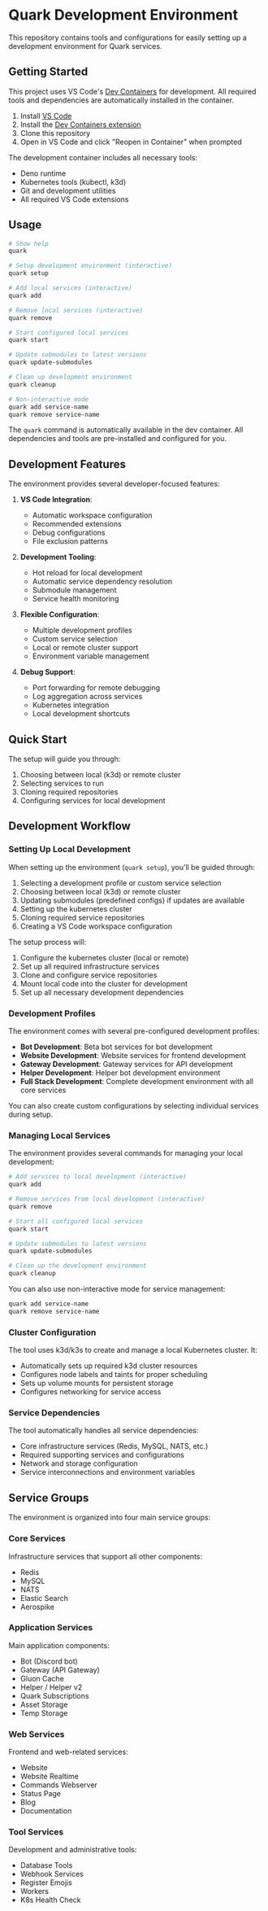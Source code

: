 # Quark Development Environment

This repository contains tools and configurations for easily setting up a development environment for Quark services.

## Getting Started

This project uses VS Code's [Dev Containers](https://code.visualstudio.com/docs/devcontainers/containers) for development. All required tools and dependencies are automatically installed in the container.

1. Install [VS Code](https://code.visualstudio.com/)
2. Install the [Dev Containers extension](https://marketplace.visualstudio.com/items?itemName=ms-vscode-remote.remote-containers)
3. Clone this repository
4. Open in VS Code and click "Reopen in Container" when prompted

The development container includes all necessary tools:
- Deno runtime
- Kubernetes tools (kubectl, k3d)
- Git and development utilities
- All required VS Code extensions

## Usage

```bash
# Show help
quark

# Setup development environment (interactive)
quark setup

# Add local services (interactive)
quark add

# Remove local services (interactive)
quark remove

# Start configured local services
quark start

# Update submodules to latest versions
quark update-submodules

# Clean up development environment
quark cleanup

# Non-interactive mode
quark add service-name
quark remove service-name
```

The `quark` command is automatically available in the dev container. All dependencies and tools are pre-installed and configured for you.

## Development Features

The environment provides several developer-focused features:

1. **VS Code Integration**:
   - Automatic workspace configuration
   - Recommended extensions
   - Debug configurations
   - File exclusion patterns

2. **Development Tooling**:
   - Hot reload for local development
   - Automatic service dependency resolution
   - Submodule management
   - Service health monitoring

3. **Flexible Configuration**:
   - Multiple development profiles
   - Custom service selection
   - Local or remote cluster support
   - Environment variable management

4. **Debug Support**: 
   - Port forwarding for remote debugging
   - Log aggregation across services
   - Kubernetes integration
   - Local development shortcuts

## Quick Start

The setup will guide you through:

1. Choosing between local (k3d) or remote cluster
2. Selecting services to run
3. Cloning required repositories
4. Configuring services for local development

## Development Workflow

### Setting Up Local Development

When setting up the environment (`quark setup`), you'll be guided through:

1. Selecting a development profile or custom service selection
2. Choosing between local (k3d) or remote cluster
3. Updating submodules (predefined configs) if updates are available
4. Setting up the kubernetes cluster
5. Cloning required service repositories
6. Creating a VS Code workspace configuration

The setup process will:

1. Configure the kubernetes cluster (local or remote)
2. Set up all required infrastructure services
3. Clone and configure service repositories
4. Mount local code into the cluster for development
5. Set up all necessary development dependencies

### Development Profiles

The environment comes with several pre-configured development profiles:

- **Bot Development**: Beta bot services for bot development
- **Website Development**: Website services for frontend development
- **Gateway Development**: Gateway services for API development
- **Helper Development**: Helper bot development environment
- **Full Stack Development**: Complete development environment with all core services

You can also create custom configurations by selecting individual services during setup.

### Managing Local Services

The environment provides several commands for managing your local development:

```bash
# Add services to local development (interactive)
quark add

# Remove services from local development (interactive)
quark remove

# Start all configured local services
quark start

# Update submodules to latest versions
quark update-submodules

# Clean up the development environment
quark cleanup
```

You can also use non-interactive mode for service management:

```bash
quark add service-name
quark remove service-name
```

### Cluster Configuration

The tool uses k3d/k3s to create and manage a local Kubernetes cluster. It:

- Automatically sets up required k3d cluster resources
- Configures node labels and taints for proper scheduling
- Sets up volume mounts for persistent storage
- Configures networking for service access

### Service Dependencies

The tool automatically handles all service dependencies:

- Core infrastructure services (Redis, MySQL, NATS, etc.)
- Required supporting services and configurations
- Network and storage configuration
- Service interconnections and environment variables

## Service Groups

The environment is organized into four main service groups:

### Core Services
Infrastructure services that support all other components:
- Redis
- MySQL
- NATS
- Elastic Search
- Aerospike

### Application Services
Main application components:
- Bot (Discord bot)
- Gateway (API Gateway)
- Gluon Cache
- Helper / Helper v2
- Quark Subscriptions
- Asset Storage
- Temp Storage

### Web Services
Frontend and web-related services:
- Website
- Website Realtime
- Commands Webserver
- Status Page
- Blog
- Documentation

### Tool Services
Development and administrative tools:
- Database Tools
- Webhook Services
- Register Emojis
- Workers
- K8s Health Check